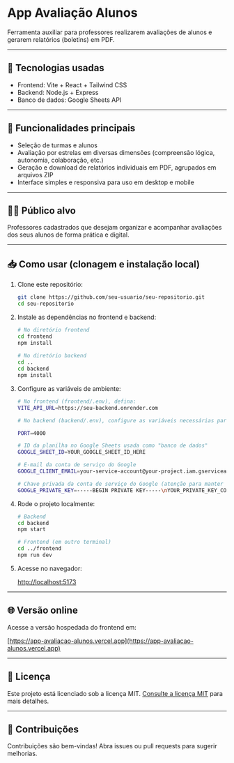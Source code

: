 # App Avaliação Alunos

Ferramenta auxiliar para professores realizarem avaliações de alunos e gerarem relatórios (boletins) em PDF.

---

## 🚀 Tecnologias usadas

- Frontend: Vite + React + Tailwind CSS  
- Backend: Node.js + Express  
- Banco de dados: Google Sheets API 

---

## 🎯 Funcionalidades principais

- Seleção de turmas e alunos  
- Avaliação por estrelas em diversas dimensões (compreensão lógica, autonomia, colaboração, etc.)  
- Geração e download de relatórios individuais em PDF, agrupados em arquivos ZIP  
- Interface simples e responsiva para uso em desktop e mobile  

---

## 👩‍🏫 Público alvo

Professores cadastrados que desejam organizar e acompanhar avaliações dos seus alunos de forma prática e digital.

---

## 📥 Como usar (clonagem e instalação local)

1. Clone este repositório:

   ```bash
   git clone https://github.com/seu-usuario/seu-repositorio.git
   cd seu-repositorio
   
2. Instale as dependências no frontend e backend:
   
    ```bash
    # No diretório frontend
    cd frontend
    npm install
  
    # No diretório backend
    cd ..
    cd backend
    npm install

3. Configure as variáveis de ambiente:

    ```bash
    # No frontend (frontend/.env), defina:
    VITE_API_URL=https://seu-backend.onrender.com

    # No backend (backend/.env), configure as variáveis necessárias para conectar à Google Sheets e a porta (PORT=4000 ou outra).

    PORT=4000

    # ID da planilha no Google Sheets usada como "banco de dados"
    GOOGLE_SHEET_ID=YOUR_GOOGLE_SHEET_ID_HERE

    # E-mail da conta de serviço do Google
    GOOGLE_CLIENT_EMAIL=your-service-account@your-project.iam.gserviceaccount.com

    # Chave privada da conta de serviço do Google (atenção para manter o formato \n)
    GOOGLE_PRIVATE_KEY=-----BEGIN PRIVATE KEY-----\nYOUR_PRIVATE_KEY_CONTENT_HERE\n-----END PRIVATE KEY-----\n

4. Rode o projeto localmente:
   
    ```bash
    # Backend
    cd backend
    npm start

    # Frontend (em outro terminal)
    cd ../frontend
    npm run dev

5. Acesse no navegador:
   
   [http://localhost:5173](http://localhost:5173)

---

## 🌐 Versão online

Acesse a versão hospedada do frontend em:

[https://app-avaliacao-alunos.vercel.app](https://app-avaliacao-alunos.vercel.app)

---

## 📝 Licença

Este projeto está licenciado sob a licença MIT. [Consulte a licença MIT](https://opensource.org/licenses/MIT) para mais detalhes.

---

##  🤝 Contribuições

Contribuições são bem-vindas! Abra issues ou pull requests para sugerir melhorias.

